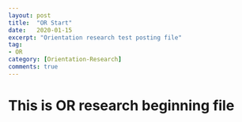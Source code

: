 ```yaml
---
layout: post
title:  "OR Start"
date:   2020-01-15
excerpt: "Orientation research test posting file"
tag:
- OR
category: [Orientation-Research]
comments: true
---
```

# This is OR research beginning file
